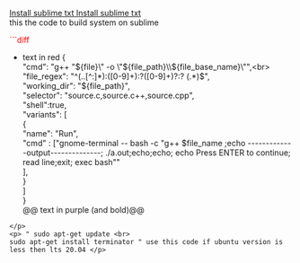 <a href="https://www.compromath.com/2017/07/install-sublime-text-3-ubuntu-terminal.html"> Install sublime txt </a>
<a href=""> Install sublime txt </a>
<br>
this the code to build system on sublime 
<br>
<p style="color: red">
```diff
   
- text in red 
{ <br> 
   "cmd": "g++ \"${file}\" -o \"${file_path}\\\\${file_base_name}\"",<br>
   "file_regex": "^(..[^:]*):([0-9]+):?([0-9]+)?:? (.*)$",<br>
   "working_dir": "${file_path}", <br>
   "selector": "source.c,source.c++,source.cpp",<br>
   "shell":true,<br>
   "variants": [<br>
   { <br>
       "name": "Run",<br>
        "cmd" : ["gnome-terminal -- bash -c \"g++ $file_name ;echo -------------output--------------; ./a.out;echo;echo;  echo Press ENTER to continue; read line;exit; exec bash\""<br>
     ],<br>
   }<br>
 ]<br>
}<br>
@@ text in purple (and bold)@@
```   
</p>
<p> " sudo apt-get update <br>
sudo apt-get install terminator " use this code if ubuntu version is less then lts 20.04 </p>
